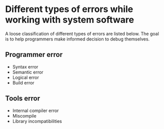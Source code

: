 # Different types of errors while working with system software

A loose classification of different types of errors are listed
below. The goal is to help programmers make informed decision to debug
themselves.

## Programmer error

- Syntax error
- Semantic error
- Logical error
- Build error

## Tools error

- Internal compiler error
- Miscompile
- Library incompatibilities
